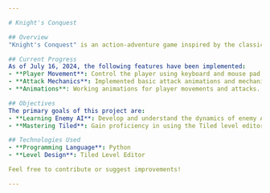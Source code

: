 ```yaml
---

# Knight's Conquest

## Overview
"Knight's Conquest" is an action-adventure game inspired by the classic Castlevania series. The game combines traditional platformer elements with a fresh approach to enemy AI and level design.

## Current Progress
As of July 16, 2024, the following features have been implemented:
- **Player Movement**: Control the player using keyboard and mouse pad inputs.
- **Attack Mechanics**: Implemented basic attack animations and mechanics for engaging with enemies.
- **Animations**: Working animations for player movements and attacks.

## Objectives
The primary goals of this project are:
- **Learning Enemy AI**: Develop and understand the dynamics of enemy AI using Python.
- **Mastering Tiled**: Gain proficiency in using the Tiled level editor to create engaging and visually appealing levels.

## Technologies Used
- **Programming Language**: Python
- **Level Design**: Tiled Level Editor

Feel free to contribute or suggest improvements!

---
```

